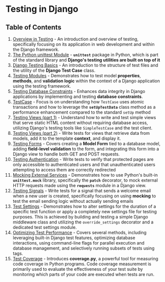 # Testing in Django

## Table of Contents

1. [Overview in Testing](./notes/testing-overview.md) - An introduction and overview of testing, specifically focusing on its application in web development and within the Django framework.
2. [The Python unittest Module](./notes/unittest-module.md) - **`unittest`** package in Python, which is part of the standard library and **Django's testing utilities are built on top of it**
3. [Django Testing Basics](./notes/django-testing-basics.md) - An introduction to the structure of test files and the utility of the **Django Test Case** class.
4. [Testing Modules](./notes/testing-modules.md) - Demonstrates how to test model **properties**, **methods**, and **validation logic** within the context of a Django application using the testing framework.
5. [Testing Database Constraints](./notes/database-constraints.md) - Enhances data integrity in Django applications by implementing and testing **database constraints**.
6. [TestCase](./notes/test-case.md) - Focus is on understanding how `TestCase` uses atomic transactions and how to leverage the **`setUpTestData`** class method as a performance enhancement compared to the standard `setUp` method
7. [Testing Views (part 1)](./notes/testing-views-1.md) - Understand how to write and test simple views that serve static HTML content without requiring database access, utilizing Django's testing tools like `SimpleTestCase` and the test client.
8. [Testing Views (part 2)](./notes/testing-views-2.md) - Write tests for views that retrieve data from models, add it to the template **context**, and display it.
9. [Testing Forms](./notes/testing-forms.md) - Covers creating a **Model Form** tied to a database model, adding **field-level validation** to the form, and integrating this form into a Django view to handle both GET and POST requests.
10. [Testing Authentication](./notes/testing-authentication.md) - Write tests to verify that protected pages are only accessible to authenticated users and that unauthenticated users attempting to access them are correctly redirected
11. [Mocking External Services](./notes/mocking-external-services.md) - Demonstrates how to use Python's built-in **`unittest.mock`** library, specifically the **`patch`** decorator, to mock external HTTP requests made using the **`requests`** module in a Django view.
12. [Testing Signals](./notes/testing-signals.md) - Write tests for a signal that sends a welcome email when a new user is created, specifically focusing on using **mocking** to test the email sending logic without actually sending emails
13. [Test Settings](./notes/testing-settings.md) - Demonstrates how to alter settings for the duration of a specific test function or apply a completely new settings file for testing purposes. This is achieved by building and testing a simple Django middleware class and utilizing the `override_settings` decorator and a dedicated test settings module.
14. [Optimizing Test Performance](./notes/optimizing-perfomance.md) - Covers several methods, including leveraging built-in Django test features, optimizing database interactions, using command-line flags for parallel execution and database management, and selectively running subsets of tests using tags.
15. [Test Coverage](./notes/test-coverage.md) - Introduces **coverage.py**, a powerful tool for measuring code coverage in Python programs. Code coverage measurement is primarily used to evaluate the effectiveness of your test suite by monitoring which parts of your code are executed when tests are run.
